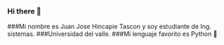 ### Hi there 👋



###Mi nombre es Juan Jose Hincapie Tascon y soy estudiante de Ing. sistemas.
###Universidad del valle.
###Mi lenguaje favorito es Python 🐍 

<!--
**JuanHincapie86/JuanHincapie86** is a ✨ _special_ ✨ repository because its `README.md` (this file) appears on your GitHub profile.

Here are some ideas to get you started:

- 🔭 I’m currently working on ...
- 🌱 I’m currently learning ...
- 👯 I’m looking to collaborate on ...
- 🤔 I’m looking for help with ...
- 💬 Ask me about ...
- 📫 How to reach me: ...
- 😄 Pronouns: ...
- ⚡ Fun fact: ...
-->
